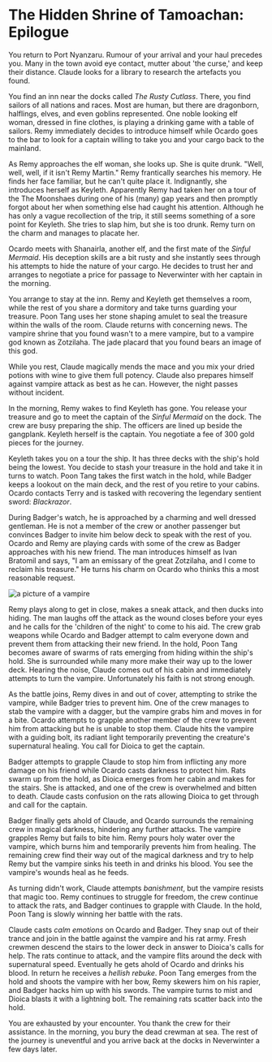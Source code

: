 # The Hidden Shrine of Tamoachan: Epilogue

You return to Port Nyanzaru. Rumour of your arrival and your haul precedes you. Many in the town avoid eye contact, mutter about 'the curse,' and keep their distance. Claude looks for a library to research the artefacts you found.

You find an inn near the docks called _The Rusty Cutlass_. There, you find sailors of all nations and races. Most are human, but there are dragonborn, halflings, elves, and even goblins represented. One noble looking elf woman, dressed in fine clothes, is playing a drinking game with a table of sailors. Remy immediately decides to introduce himself while Ocardo goes to the bar to look for a captain willing to take you and your cargo back to the mainland.

As Remy approaches the elf woman, she looks up. She is quite drunk. "Well, well, well, if it isn't Remy Martin." Remy frantically searches his memory. He finds her face familiar, but he can't quite place it. Indignantly, she introduces herself as Keyleth. Apparently Remy had taken her on a tour of the The Moonshaes during one of his (many) gap years and then promptly forgot about her when something else had caught his attention. Although he has only a vague recollection of the trip, it still seems something of a sore point for Keyleth. She tries to slap him, but she is too drunk. Remy turn on the charm and manages to placate her.

Ocardo meets with Shanairla, another elf, and the first mate of the _Sinful Mermaid_. His deception skills are a bit rusty and she instantly sees through his attempts to hide the nature of your cargo. He decides to trust her and arranges to negotiate a price for passage to Neverwinter with her captain in the morning.

You arrange to stay at the inn. Remy and Keyleth get themselves a room, while the rest of you share a dormitory and take turns guarding your treasure. Poon Tang uses her stone shaping amulet to seal the treasure within the walls of the room. Claude returns with concerning news. The vampire shrine that you found wasn't to a mere vampire, but to a vampire god known as Zotzilaha. The jade placard that you found bears an image of this god.

While you rest, Claude magically mends the mace and you mix your dried potions with wine to give them full potency. Claude also prepares himself against vampire attack as best as he can. However, the night passes without incident.

In the morning, Remy wakes to find Keyleth has gone. You release your treasure and go to meet the captain of the _Sinful Mermaid_ on the dock. The crew are busy preparing the ship. The officers are lined up beside the gangplank. Keyleth herself is the captain. You negotiate a fee of 300 gold pieces for the journey.

Keyleth takes you on a tour the ship. It has three decks with the ship's hold being the lowest. You decide to stash your treasure in the hold and take it in turns to watch. Poon Tang takes the first watch in the hold, while Badger keeps a lookout on the main deck, and the rest of you retire to your cabins. Ocardo contacts Terry and is tasked with recovering the legendary sentient sword: _Blackrazor_.

During Badger's watch, he is approached by a charming and well dressed gentleman. He is not a member of the crew or another passenger but convinces Badger to invite him below deck to speak with the rest of you. Ocardo and Remy are playing cards with some of the crew as Badger approaches with his new friend. The man introduces himself as Ivan Bratomil and says, "I am an emissary of the great Zotzilaha, and I come to reclaim his treasure." He turns his charm on Ocardo who thinks this a most reasonable request.

![a picture of a vampire](https://media-waterdeep.cursecdn.com/avatars/thumbnails/0/91/262/315/636252738665379794.jpeg "Ivan")

Remy plays along to get in close, makes a sneak attack, and then ducks into hiding. The man laughs off the attack as the wound closes before your eyes and he calls for the 'children of the night' to come to his aid. The crew grab weapons while Ocardo and Badger attempt to calm everyone down and prevent them from attacking their new friend. In the hold, Poon Tang becomes aware of swarms of rats emerging from hiding within the ship's hold. She is surrounded while many more make their way up to the lower deck. Hearing the noise, Claude comes out of his cabin and immediately attempts to turn the vampire. Unfortunately his faith is not strong enough.

As the battle joins, Remy dives in and out of cover, attempting to strike the vampire, while Badger tries to prevent him. One of the crew manages to stab the vampire with a dagger, but the vampire grabs him and moves in for a bite. Ocardo attempts to grapple another member of the crew to prevent him from attacking but he is unable to stop them. Claude hits the vampire with a guiding bolt, its radiant light temporarily preventing the creature's supernatural healing. You call for Dioica to get the captain.

Badger attempts to grapple Claude to stop him from inflicting any more damage on his friend while Ocardo casts darkness to protect him. Rats swarm up from the hold, as Dioica emerges from her cabin and makes for the stairs. She is attacked, and one of the crew is overwhelmed and bitten to death. Claude casts confusion on the rats allowing Dioica to get through and call for the captain.

Badger finally gets ahold of Claude, and Ocardo surrounds the remaining crew in magical darkness, hindering any further attacks. The vampire grapples Remy but fails to bite him. Remy pours holy water over the vampire, which burns him and temporarily prevents him from healing. The remaining crew find their way out of the magical darkness and try to help Remy but the vampire sinks his teeth in and drinks his blood. You see the vampire's wounds heal as he feeds.

As turning didn't work, Claude attempts _banishment_, but the vampire resists that magic too. Remy continues to struggle for freedom, the crew continue to attack the rats, and Badger continues to grapple with Claude. In the hold, Poon Tang is slowly winning her battle with the rats.

Claude casts _calm emotions_ on Ocardo and Badger. They snap out of their trance and join in the battle against the vampire and his rat army. Fresh crewmen descend the stairs to the lower deck in answer to Dioica's calls for help. The rats continue to attack, and the vampire flits around the deck with supernatural speed. Eventually he gets ahold of Ocardo and drinks his blood. In return he receives a _hellish rebuke_. Poon Tang emerges from the hold and shoots the vampire with her bow, Remy skewers him on his rapier, and Badger hacks him up with his swords. The vampire turns to mist and Dioica blasts it with a lightning bolt. The remaining rats scatter back into the hold.

You are exhausted by your encounter. You thank the crew for their assistance. In the morning, you bury the dead crewman at sea. The rest of the journey is uneventful and you arrive back at the docks in Neverwinter a few days later.
